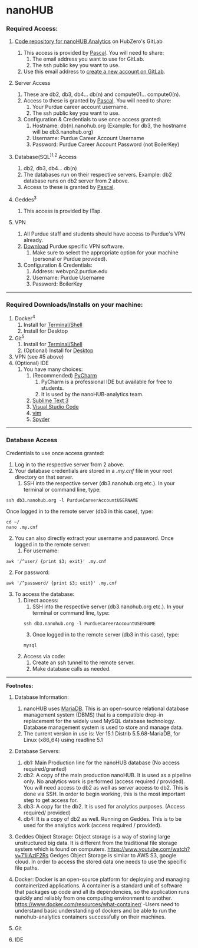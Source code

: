 # nanoHUB

### Required Access:

1. [Code repository for nanoHUB Analytics](https://gitlab.hubzero.org/saxenap/nanohub-analytics) on HubZero's GitLab
   1. This access is provided by [Pascal](mailto:pmeunier@ucsd.edu). You will need to share:
      1. The email address you want to use for GitLab. 
      2. The ssh public key you want to use.
   2. Use this email address to [create a new account on GitLab](https://gitlab.com/users/sign_up/).
2. Server Access
   1. These are db2, db3, db4... db(n) and compute01... compute0(n). 
   2. Access to these is granted by [Pascal](mailto:pmeunier@ucsd.edu). You will need to share:
         1. Your Purdue career account username.
         2. The ssh public key you want to use.
   3. Configuration & Credentials to use once access granted:
      1. Hostname: db(n).nanohub.org (Example: for db3, the hostname will be db3.nanohub.org)
      2. Username: Purdue Career Account Username
      3. Password: Purdue Career Account Password (not BoilerKey)
3. Database(SQL<sup>)1,2</sup> Access
   1. db2, db3, db4... db(n)
   2. The databases run on their respective servers. 
      Example: db2 database runs on db2 server from 2 above.
   3. Access to these is granted by [Pascal](mailto:pmeunier@ucsd.edu).
   
4. Geddes<sup>3</sup>
   1. This access is provided by ITap.
   
5. VPN 
   1. All Purdue staff and students should have access to Purdue's VPN already.
   2. [Download](https://www.itap.purdue.edu/services/software.html) Purdue specific VPN software.
      1. Make sure to select the appropriate option for your machine (personal or Purdue provided).
   3. Configuration & Credentials:
      1. Address: webvpn2.purdue.edu
      2. Username: Purdue Username
      3. Password: BoilerKey

--------

### Required Downloads/Installs on your machine:
1. Docker<sup>4</sup>
   1. Install for [Terminal/Shell](https://docs.docker.com/get-docker/)
   2. Install for Desktop
2. Git<sup>5</sup>
   1. Install for [Terminal/Shell](https://git-scm.com/book/en/v2/Getting-Started-Installing-Git)
   2. (Optional) Install for [Desktop](https://git-scm.com/downloads/guis)
3. VPN (see #5 above)
4. (Optional) IDE
   1. You have many choices:
      1. (Recommended) [PyCharm](https://www.jetbrains.com/pycharm/)
         1. PyCharm is a professional IDE but available for free to students.
         2. It is used by the nanoHUB-analytics team.  
      2. [Sublime Text 3](https://www.sublimetext.com)
      3. [Visual Studio Code](https://visualstudio.microsoft.com/vs/)
      4. [vim](https://www.vim.org)
      5. [Spyder](https://www.spyder-ide.org)

--------

### Database Access

Credentials to use once access granted:
1. Log in to the respective server from 2 above. 
2. Your database credentials are stored in a _.my.cnf_ file in your root directory on that server.
   1. SSH into the respective server (db3.nanohub.org etc.). In your terminal or command line, type:
```shell
ssh db3.nanohub.org -l PurdueCareerAccountUSERNAME
```    
Once logged in to the remote server (db3 in this case), type:
```shell
cd ~/   
nano .my.cnf
```
2. You can also directly extract your username and password. Once logged in to the remote server:
   1. For username:
```shell
awk '/^user/ {print $3; exit}' .my.cnf
```
   2. For password:
```shell
awk '/^password/ {print $3; exit}' .my.cnf
```
3. To access the database:
   1. Direct access:
      1. SSH into the respective server (db3.nanohub.org etc.). In your terminal or command line, type:
      ```shell 
      ssh db3.nanohub.org -l PurdueCareerAccountUSERNAME
      ```
      3. Once logged in to the remote server (db3 in this case), type:
      ```shell
      mysql
      ```
   2. Access via code:
      1. Create an ssh tunnel to the remote server.
      2. Make database calls as needed.

--------

**Footnotes:**

1. Database Information:
   1. nanoHUB uses [MariaDB](https://mariadb.com). This is an open-source relational database management system (DBMS) that is a compatible drop-in replacement for the widely used MySQL database technology. Database management system is used to store and manage data.
   2. The current version in use is: Ver 15.1 Distrib 5.5.68-MariaDB, for Linux (x86_64) using readline 5.1

2. Database Servers:
   1. db1: Main Production line for the nanoHUB database (No access required/granted)
   2. db2: A copy of the main production nanoHUB. It is used as a pipeline only. No analytics work is performed (access required / provided). You will need access to db2 as well as server access to db2. This is done via SSH. In order to begin working, this is the most important step to get access for. 
   3. db3: A copy for the db2. It is used for analytics purposes. (Access required/ provided)
   4. db4: It is a copy of db2 as well. Running on Geddes. This is to be used for the analytics work (access required / provided).

3. Geddes Object Storage:
Object storage is a way of storing large unstructured big data. It is different from the traditional file storage system which is found on computers. https://www.youtube.com/watch?v=71iiAzlF2Rs
Gedges Object Storage is similar to AWS S3, google cloud. In order to access the stored data one needs to use the specific file paths.

4. Docker:
Docker is an open-source platform for deploying and managing containerized applications. A container is a standard unit of software that packages up code and all its dependencies, so the application runs quickly and reliably from one computing environment to another. https://www.docker.com/resources/what-container/
-Users need to understand basic understanding of dockers and be able to run the nanohub-analytics containers successfully on
their machines.

5. Git
6. IDE

